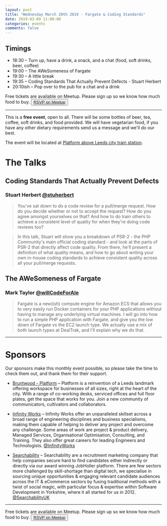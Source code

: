```yaml
---
layout: post
title: "Wednesday March 20th 2019 - Fargate & Coding Standards"
date: 2019-03-09 11:00:00
categories: events
comments: false
---
```


## Timings

* 18:30 – Turn up, have a drink, a snack, and a chat (food, soft drinks, beer, coffee)
* 19:00 – The AWeSomeness of Fargate
* 19:30 – A little break
* 19:35 – Coding Standards That Actually Prevent Defects - Stuart Herbert
* 20:10ish – Pop over to the pub for a chat and a drink

Free tickets are available on Meetup. Please sign up so we know how much food to buy. <button>[RSVP on Meetup](https://www.meetup.com/leedsphp/events/259557179/)</button>

<hr/>

This is a **free event**, open to all. There will be some bottles of beer, tea, coffee, soft drinks, and food provided. We will have vegetarian food, if you have any other dietary requirements send us a message and we'll do our best.

The event will be located at [Platform above Leeds city train station](https://bruntwood.co.uk/our-locations/leeds/platform/).

# The Talks

## Coding Standards That Actually Prevent Defects

### Stuart Herbert [@stuherbert](https://twitter.com/stuherbert)

> You've sat down to do a code review for a pull/merge request. How do you decide whether or not to accept the request? How do you agree amongst yourselves on that? And how to do train others to achieve a consistent level of quality for when they're doing code reviews too?

> In this talk, Stuart will show you a breakdown of PSR-2 - the PHP Community's main official coding standard - and look at the parts of PSR-2 that directly affect code quality. From there, he'll present a definition of what quality means, and how to go about writing your own in-house coding standards to achieve consistent quality across all your pull/merge requests.

## The AWeSomeness of Fargate

### Mark Taylor [@willCodeForAle](https://twitter.com/willCodeForAle)

> Fargate is a new(ish) compute engine for Amazon ECS that allows you to very easily run Docker containers for your PHP applications without having to manage any underlying virtual machines. I will go into how to run a simple PHP application with Fargate, and give you the low down of Fargate vs the EC2 launch type. We actually use a mix of both launch types at DealTrak, and I'll explain why we do that.

<hr/>

# Sponsors

Our sponsors make this monthly event possible, so please take the time to check them out, and thank them for their support.

* [Bruntwood - Platform](https://bruntwood.co.uk/our-locations/leeds/platform/) – Platform is a reinvention of a Leeds landmark offering workspace for businesses of all sizes, right at the heart of the city. With a range of co-working desks, serviced offices and full floor plates, get the space that works for you. Join a new community of communicators, cultivators and collaborators.

* [Infinity Works](https://www.infinityworks.com/) – Infinity Works offer an unparalleled skillset across a broad range of engineering disciplines and business specialisms, making them capable of helping to deliver any project and overcome any challenge. Some areas of work are project & product delivery, Managed Services, Organisational Optimisation, Consulting, and Training. They also offer great careers for leading Engineers and Technologists. [@InfinityWorks](https://twitter.com/InfinityWorks)

* [Searchability](https://searchability.co.uk/) – Searchability are a recruitment marketing company that help companies secure hard to find candidates either indirectly or directly via our award winning JobHoller platform. There are few sectors more challenged by skill-shortage than digital tech, we specialise in sourcing unique opportunities & engaging relevant candidate audiences across the IT & eCommerce sectors by fusing traditional methods with a twist of social magic, with particular focus & expertise within Software Development in Yorkshire, where it all started for us in 2012. [@SearchabilityUK](https://twitter.com/SearchabilityUK)

<hr/>

Free tickets are available on Meetup. Please sign up so we know how much food to buy. <button>[RSVP on Meetup](https://www.meetup.com/leedsphp/events/257589422/)</button>
